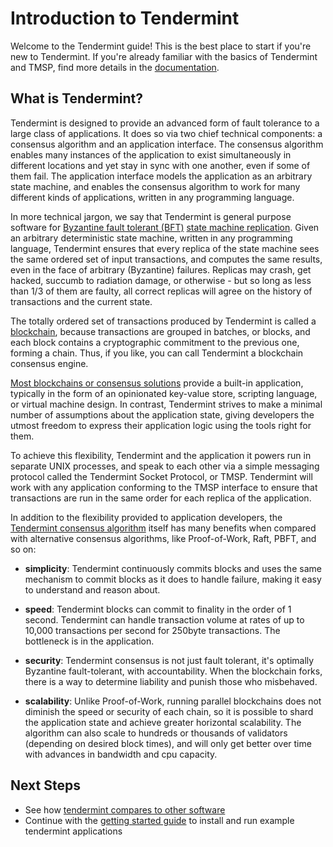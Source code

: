 # Introduction to Tendermint

Welcome to the Tendermint guide!  This is the best place to start if you're new
to Tendermint.  If you're already familiar with the basics of Tendermint and
TMSP, find more details in the [documentation](/docs).

## What is Tendermint?

Tendermint is designed to provide an advanced form of fault tolerance to a large class of applications.
It does so via two chief technical components: a consensus algorithm and an application interface.
The consensus algorithm enables many instances of the application to exist simultaneously in different locations and yet 
stay in sync with one another, even if some of them fail.
The application interface models the application as an arbitrary state machine, 
and enables the consensus algorithm to work for many different kinds of applications, written in any programming language.

In more technical jargon, we say that Tendermint is general purpose software for [Byzantine fault tolerant (BFT)](/docs/definitions#BFT)
[state machine replication](/docs/definitions#state-machine-replication).
Given an arbitrary deterministic state machine, written in any programming language, 
Tendermint ensures that every replica of the state machine sees the same ordered set of input transactions, and computes the same results,
even in the face of arbitrary (Byzantine) failures. 
Replicas may crash, get hacked, succumb to radiation damage, or otherwise - 
but so long as less than 1/3 of them are faulty, all correct replicas will agree on the history of transactions and the current state.

The totally ordered set of transactions produced by Tendermint is called a [blockchain](/docs/definitions#blockchain),
because transactions are grouped in batches, or blocks, and each block contains a cryptographic
commitment to the previous one, forming a chain. Thus, if you like, you can call Tendermint a blockchain consensus engine.

[Most blockchains or consensus solutions](/intro/tendermint-vs) provide a built-in application,
typically in the form of an opinionated key-value store, scripting language, or virtual machine design.
In contrast, Tendermint strives to make a minimal number of assumptions about the application state, 
giving developers the utmost freedom to express their application logic using the tools right for them. 

To achieve this flexibility, Tendermint and the application it powers run in
separate UNIX processes, and speak to each other via a simple messaging protocol
called the Tendermint Socket Protocol, or TMSP. Tendermint will work with any application
conforming to the TMSP interface to ensure that transactions are run in the same order for each replica of the application.

In addition to the flexibility provided to application developers, 
the [Tendermint consensus algorithm](/docs/internals/byzantine-consensus-algorithm) itself
has many benefits when compared with alternative consensus algorithms, 
like Proof-of-Work, Raft, PBFT, and so on:

* __simplicity__: Tendermint continuously commits
blocks and uses the same mechanism to commit blocks as it does to handle failure, 
making it easy to understand and reason about.

* __speed__: Tendermint blocks can commit to finality in the order of 1 second.
Tendermint can handle transaction volume at rates of up to 10,000
transactions per second for 250byte transactions.  The bottleneck is in the
application.  

* __security__: Tendermint consensus is not just fault tolerant,
it's optimally Byzantine fault-tolerant, with accountability.  When the
blockchain forks, there is a way to determine liability and punish those who
misbehaved.

* __scalability__: Unlike Proof-of-Work, running parallel blockchains does not diminish the speed or
security of each chain, so it is possible to shard the application state and
achieve greater horizontal scalability. 
The algorithm can also scale to hundreds or thousands of validators (depending on desired block times), and
will only get better over time with advances in bandwidth and cpu capacity.

## Next Steps

- See how [tendermint compares to other software](tendermint-vs)
- Continue with the [getting started guide](getting-started) to install and run example tendermint applications
